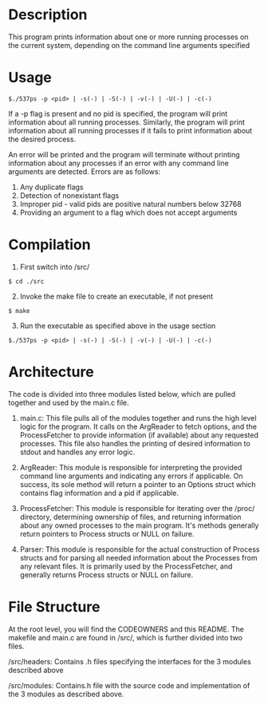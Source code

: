 # Description
This program prints information about one or more running processes
on the current system, depending on the command line arguments specified

# Usage
```
$./537ps -p <pid> | -s(-) | -S(-) | -v(-) | -U(-) | -c(-)
```

If a -p flag is present and no pid is specified, the program will print
information about all running processes. Similarly, the program will print information about all running processes if it fails to print information about the desired process. 

An error will be printed and the program will terminate without printing information about any processes if an error with any command line arguments are detected. Errors are as follows:

1. Any duplicate flags
2. Detection of nonexistant flags
3. Improper pid - valid pids are positive natural numbers below 32768
4. Providing an argument to a flag which does not accept arguments

# Compilation
1. First switch into /src/
```
$ cd ./src
```
2. Invoke the make file to create an executable, if not present
```
$ make
```
3. Run the executable as specified above in the usage section
```
$./537ps -p <pid> | -s(-) | -S(-) | -v(-) | -U(-) | -c(-)
```

# Architecture
The code is divided into three modules listed below, which are pulled together and used by the main.c file.

1. main.c: This file pulls all of the modules together and runs the high level logic for the program. It calls on the ArgReader to fetch options, and the ProcessFetcher to provide information (if available) about any requested processes. This file also handles the printing of desired information to stdout and handles any error logic. 

2. ArgReader: This module is responsible for interpreting the provided command line arguments and indicating any errors if applicable. On success, its sole method will return a pointer to an Options struct which contains flag information and a pid if applicable. 

3. ProcessFetcher: This module is responsible for iterating over the /proc/ directory, determining ownership of files, and returning information about any owned processes to the main program. It's methods generally return pointers to Process structs or NULL on failure.

4. Parser: This module is responsible for the actual construction of Process structs and for parsing all needed information about the Processes from any relevant files. It is primarily used by the ProcessFetcher, and generally returns Process structs or NULL on failure. 

# File Structure
At the root level, you will find the CODEOWNERS and this README. The makefile and main.c are found in /src/, which is further divided into two files.

/src/headers: Contains .h files specifying the interfaces for the 3 modules described above

/src/modules: Contains.h file with the source code and implementation of the 3 modules as described above. 